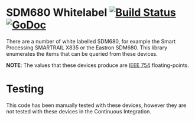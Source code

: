 # SDM680 Whitelabel [![Build Status](https://travis-ci.org/SpecialBrands/sdm680.svg?branch=master)](https://travis-ci.org/SpecialBrands/sdm680) [![GoDoc](https://godoc.org/github.com/SpecialBrands/sdm680?status.svg)](https://godoc.org/github.com/SpecialBrands/sdm680)

There are a number of white labelled SDM680, for example the Smart Processing SMARTRAIL X835 or the Eastron SDM680. This library enumerates the items that can be queried from these devices.

**NOTE**: The values that these devices produce are [IEEE 754](https://en.wikipedia.org/wiki/IEEE_754) floating-points.

# Testing

This code has been manually tested with these devices, however they are not tested with these devices in the Continuous Integration.
